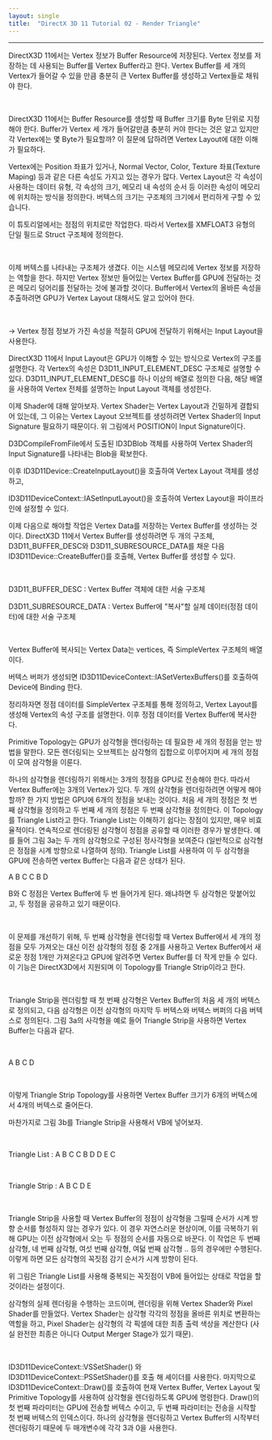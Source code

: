 ```yaml
---
layout: single
title:  "DirectX 3D 11 Tutorial 02 - Render Triangle"
---
```


---

DirectX3D 11에서는 Vertex 정보가 Buffer Resource에 저장된다. Vertex 정보를 저장하는 데 사용되는 Buffer를 Vertex Buffer라고 한다.  Vertex Buffer를 세 개의 Vertex가 들어갈 수 있을 만큼 충분히 큰 Vertex Buffer를 생성하고 Vertex들로 채워야 한다.

​

DirectX3D 11에서는 Buffer Resource를 생성할 때 Buffer 크기를 Byte 단위로 지정해야 한다. Buffer가 Vertex 세 개가 들어갈만큼 충분히 커야 한다는 것은 알고 있지만 각 Vertex에는 몇 Byte가 필요할까? 이 질문에 답하려면 Vertex Layout에 대한 이해가 필요하다.

Vertex에는 Position 좌표가 있거나, Normal Vector, Color, Texture 좌표(Texture Maping) 등과 같은 다른 속성도 가지고 있는 경우가 많다. Vertex Layout은 각 속성이 사용하는 데이터 유형, 각 속성의 크기, 메모리 내 속성의 순서 등 이러한 속성이 메모리에 위치하는 방식을 정의한다. 버텍스의 크기는 구조체의 크기에서 편리하게 구할 수 있습니다.

이 튜토리얼에서는 정점의 위치로만 작업한다. 따라서 Vertex를 XMFLOAT3 유형의 단일 필드로 Struct 구조체에 정의한다.

​

이제 버텍스를 나타내는 구조체가 생겼다. 이는 시스템 메모리에 Vertex 정보를 저장하는 역할을 한다. 하지만 Vertex 정보만 들어있는 Vertex Buffer를 GPU에 전달하는 것은 메모리 덩어리를 전달하는 것에 불과할 것이다. Buffer에서 Vertex의 올바른 속성을 추출하려면 GPU가 Vertex Layout 대해서도 알고 있어야 한다.

​

-> Vertex 정점 정보가 가진 속성을 적절히 GPU에 전달하기 위해서는 Input Layout을 사용한다.

DirectX3D 11에서 Input Layout은 GPU가 이해할 수 있는 방식으로 Vertex의 구조를 설명한다. 각 Vertex의 속성은 D3D11_INPUT_ELEMENT_DESC 구조체로 설명할 수 있다. D3D11_INPUT_ELEMENT_DESC를 하나 이상의 배열로 정의한 다음, 해당 배열을 사용하여 Vertex 전체를 설명하는 Input Layout 객체를 생성한다.

이제 Shader에 대해 알아보자. Vertex Shader는 Vertex Layout과 긴밀하게 결합되어 있는데, 그 이유는 Vertex Layout 오브젝트를 생성하려면 Vertex Shader의 Input Signature 필요하기 때문이다. 위 그림에서 POSITION이 Input Signature이다.

D3DCompileFromFile에서 도출된 ID3DBlob 객체를 사용하여 Vertex Shader의 Input Signature를 나타내는 Blob을 확보한다. 

이후 ID3D11Device::CreateInputLayout()을 호출하여 Vertex Layout 객체를 생성하고,

ID3D11DeviceContext::IASetInputLayout()을 호출하여 Vertex Layout을 파이프라인에 설정할 수 있다.

이제 다음으로 해야할 작업은 Vertex Data를 저장하는 Vertex Buffer를 생성하는 것이다. DirectX3D 11에서 Vertex Buffer를 생성하려면 두 개의 구조체, D3D11_BUFFER_DESC와 D3D11_SUBRESOURCE_DATA를 채운 다음 ID3D11Device::CreateBuffer()를 호출해, Vertex Buffer를 생성할 수 있다.

​

D3D11_BUFFER_DESC : Vertex Buffer 객체에 대한 서술 구조체

D3D11_SUBRESOURCE_DATA : Vertex Buffer에 "복사"할 실제 데이터(정점 데이터)에 대한 서술 구조체

​

Vertex Buffer에 복사되는 Vertex Data는 vertices, 즉 SimpleVertex 구조체의 배열이다.

버텍스 버퍼가 생성되면 ID3D11DeviceContext::IASetVertexBuffers()를 호출하여 Device에 Binding 한다.

정리하자면 정점 데이터를 SimpleVertex 구조체를 통해 정의하고, Vertex Layout를 생성해 Vertex의 속성 구조를 설명한다. 이후 정점 데이터를 Vertex Buffer에 복사한다.

Primitive Topology는 GPU가 삼각형을 렌더링하는 데 필요한 세 개의 정점을 얻는 방법을 말한다. 모든 렌더링되는 오브젝트는 삼각형의 집합으로 이루어지며 세 개의 정점이 모여 삼각형을 이룬다.

하나의 삼각형을 렌더링하기 위해서는 3개의 정점을 GPU로 전송해야 한다. 따라서 Vertex Buffer에는 3개의 Vertex가 있다. 두 개의 삼각형을 렌더링하려면 어떻게 해야 할까? 한 가지 방법은 GPU에 6개의 정점을 보내는 것이다. 처음 세 개의 정점은 첫 번째 삼각형을 정의하고 두 번째 세 개의 정점은 두 번째 삼각형을 정의한다. 이 Topology를 Triangle List라고 한다. Triangle List는 이해하기 쉽다는 장점이 있지만, 매우 비효율적이다. 연속적으로 렌더링된 삼각형이 정점을 공유할 때 이러한 경우가 발생한다. 예를 들어 그림 3a는 두 개의 삼각형으로 구성된 정사각형을 보여준다 (일반적으로 삼각형은 정점을 시계 방향으로 나열하여 정의). Triangle List를 사용하여 이 두 삼각형을 GPU에 전송하면 vertex Buffer는 다음과 같은 상태가 된다.

A B C C B D 

B와 C 정점은 Vertex Buffer에 두 번 들어가게 된다. 왜냐하면 두 삼각형은 맞붙어있고, 두 정점을 공유하고 있기 때문이다.

​

이 문제를 개선하기 위해, 두 번째 삼각형을 렌더링할 때 Vertex Buffer에서 세 개의 정점을 모두 가져오는 대신 이전 삼각형의 정점 중 2개를 사용하고 Vertex Buffer에서 새로운 정점 1개만 가져온다고 GPU에 알려주면 Vertex Buffer를 더 작게 만들 수 있다. 이 기능은 DirectX3D에서 지원되며 이 Topology를 Triangle Strip이라고 한다.

​

Triangle Strip을 렌더링할 때 첫 번째 삼각형은 Vertex Buffer의 처음 세 개의 버텍스로 정의되고, 다음 삼각형은 이전 삼각형의 마지막 두 버텍스와 버텍스 버퍼의 다음 버텍스로 정의된다. 그림 3a의 사각형을 예로 들어 Triangle Strip을 사용하면 Vertex Buffer는 다음과 같다.

​

A B C D

​

이렇게 Triangle Strip Topology를 사용하면 Vertex Buffer 크기가 6개의 버텍스에서 4개의 버텍스로 줄어든다.

마찬가지로 그림 3b를 Triangle Strip을 사용해서 VB에 넣어보자.

​

Triangle List : A B C C B D D E C

​

Triangle Strip : A B C D E

​

Triangle Strip을 사용할 때 Vertex Buffer의 정점이 삼각형을 그릴때 순서가 시계 방향 순서를 형성하지 않는 경우가 있다. 이 경우 자연스러운 현상이며, 이를 극복하기 위해 GPU는 이전 삼각형에서 오는 두 정점의 순서를 자동으로 바꾼다. 이 작업은 두 번째 삼각형, 네 번째 삼각형, 여섯 번째 삼각형, 여덟 번째 삼각형 .. 등의 경우에만 수행된다. 이렇게 하면 모든 삼각형의 꼭짓점 감기 순서가 시계 방향이 된다.

위 그림은 Triangle List를 사용해 중복되는 꼭짓점이 VB에 들어있는 상태로 작업을 할 것이라는 설정이다.

삼각형의 실제 렌더링을 수행하는 코드이며, 렌더링을 위해 Vertex Shader와 Pixel Shader를 만들었다. Vertex Shader는 삼각형 각각의 정점을 올바른 위치로 변환하는 역할을 하고, Pixel Shader는 삼각형의 각 픽셀에 대한 최종 출력 색상을 계산한다 (사실 완전한 최종은 아니다 Output Merger Stage가 있기 때문).

​

ID3D11DeviceContext::VSSetShader() 와 ID3D11DeviceContext::PSSetShader()를 호출 해 셰이더를 사용한다. 마지막으로 ID3D11DeviceContext::Draw()를 호출하여 현재 Vertex Buffer, Vertex Layout 및 Primitive Topology를 사용하여 삼각형을 렌더링하도록 GPU에 명령한다. Draw()의 첫 번째 파라미터는 GPU에 전송할 버텍스 수이고, 두 번째 파라미터는 전송을 시작할 첫 번째 버텍스의 인덱스이다. 하나의 삼각형을 렌더링하고 Vertex Buffer의 시작부터 렌더링하기 때문에 두 매개변수에 각각 3과 0을 사용한다.
